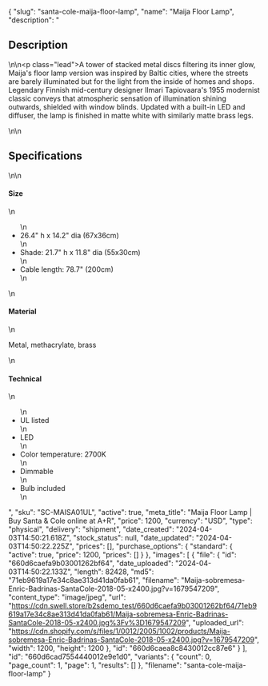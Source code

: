 {
  "slug": "santa-cole-maija-floor-lamp",
  "name": "Maija Floor Lamp",
  "description": "<h2>Description</h2>\n<!-- split -->\n<p class=\"lead\">A tower of stacked metal discs filtering its inner glow, Maija's floor lamp version was inspired by Baltic cities, where the streets are barely illuminated but for the light from the inside of homes and shops. Legendary Finnish mid-century designer Ilmari Tapiovaara's 1955 modernist classic conveys that atmospheric sensation of illumination shining outwards, shielded with window blinds. Updated with a built-in LED and diffuser, the lamp is finished in matte white with similarly matte brass legs.<br></p>\n<!-- split -->\n<h2>Specifications</h2>\n<!-- split -->\n<h4>Size</h4>\n<ul>\n<li>26.4\" h x 14.2\" dia (67x36cm)</li>\n<li>Shade: 21.7\" h x 11.8\" dia (55x30cm)</li>\n<li>Cable length: 78.7\" (200cm)</li>\n</ul>\n<h4>Material</h4>\n<p>Metal, methacrylate, brass</p>\n<h4>Technical</h4>\n<ul>\n<li>UL listed</li>\n<li>LED</li>\n<li>Color temperature: 2700K</li>\n<li>Dimmable</li>\n<li>Bulb included</li>\n</ul>",
  "sku": "SC-MAISA01UL",
  "active": true,
  "meta_title": "Maija Floor Lamp | Buy Santa & Cole online at A+R",
  "price": 1200,
  "currency": "USD",
  "type": "physical",
  "delivery": "shipment",
  "date_created": "2024-04-03T14:50:21.618Z",
  "stock_status": null,
  "date_updated": "2024-04-03T14:50:22.225Z",
  "prices": [],
  "purchase_options": {
    "standard": {
      "active": true,
      "price": 1200,
      "prices": []
    }
  },
  "images": [
    {
      "file": {
        "id": "660d6caefa9b03001262bf64",
        "date_uploaded": "2024-04-03T14:50:22.133Z",
        "length": 82428,
        "md5": "71eb9619a17e34c8ae313d41da0fab61",
        "filename": "Maija-sobremesa-Enric-Badrinas-SantaCole-2018-05-x2400.jpg?v=1679547209",
        "content_type": "image/jpeg",
        "url": "https://cdn.swell.store/b2sdemo_test/660d6caefa9b03001262bf64/71eb9619a17e34c8ae313d41da0fab61/Maija-sobremesa-Enric-Badrinas-SantaCole-2018-05-x2400.jpg%3Fv%3D1679547209",
        "uploaded_url": "https://cdn.shopify.com/s/files/1/0012/2005/1002/products/Maija-sobremesa-Enric-Badrinas-SantaCole-2018-05-x2400.jpg?v=1679547209",
        "width": 1200,
        "height": 1200
      },
      "id": "660d6caea8c8430012cc87e6"
    }
  ],
  "id": "660d6cad7554440012e9e1d0",
  "variants": {
    "count": 0,
    "page_count": 1,
    "page": 1,
    "results": []
  },
  "filename": "santa-cole-maija-floor-lamp"
}